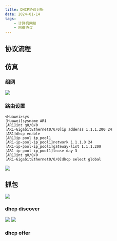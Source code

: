 ```yaml
---
title: DHCP协议分析
date: 2024-01-14
tags:
	- 计算机网络
	- 网络协议
---
```

## 协议流程
## 仿真
### 组网
![](Pastedimage20231215004144.png)
### 路由设置
```console
<Huawei>sys
[Huawei]sysname AR1
[AR1]int g0/0/0
[AR1-GigabitEthernet0/0/0]ip adderss 1.1.1.200 24
[AR1]dhcp enable
[AR1]ip pool ip_pool1
[AR1-ip-pool-ip_pool1]network 1.1.1.0 24
[AR1-ip-pool-ip_pool1]gateway-list 1.1.1.200
[AR1-ip-pool-ip_pool1]lease day 3
[AR1]int g0/0/0
[AR1-GigabitEthernet0/0/0]dhcp select global
```
![](Pastedimage20231215004416.png)
## 抓包
![](Pastedimage20231215005008.png)
### dhcp discover
![](Pastedimage20231215010535.png)
![](Pastedimage20231215010615.png)
### dhcp offer
